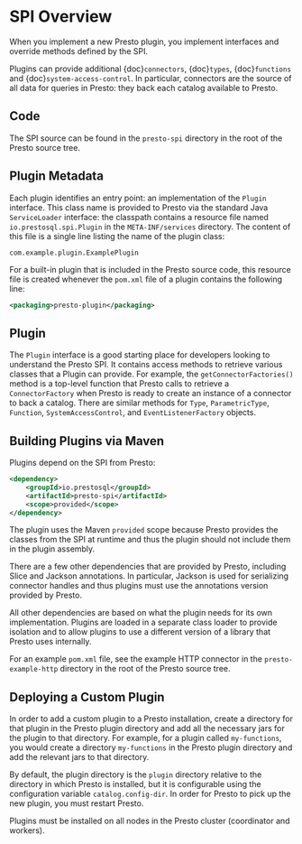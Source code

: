 # SPI Overview

When you implement a new Presto plugin, you implement interfaces and
override methods defined by the SPI.

Plugins can provide additional {doc}`connectors`, {doc}`types`,
{doc}`functions` and {doc}`system-access-control`.
In particular, connectors are the source of all data for queries in
Presto: they back each catalog available to Presto.

## Code

The SPI source can be found in the `presto-spi` directory in the
root of the Presto source tree.

## Plugin Metadata

Each plugin identifies an entry point: an implementation of the
`Plugin` interface. This class name is provided to Presto via
the standard Java `ServiceLoader` interface: the classpath contains
a resource file named `io.prestosql.spi.Plugin` in the
`META-INF/services` directory. The content of this file is a
single line listing the name of the plugin class:

```none
com.example.plugin.ExamplePlugin
```

For a built-in plugin that is included in the Presto source code,
this resource file is created whenever the `pom.xml` file of a plugin
contains the following line:

```xml
<packaging>presto-plugin</packaging>
```

## Plugin

The `Plugin` interface is a good starting place for developers looking
to understand the Presto SPI. It contains access methods to retrieve
various classes that a Plugin can provide. For example, the `getConnectorFactories()`
method is a top-level function that Presto calls to retrieve a `ConnectorFactory` when Presto
is ready to create an instance of a connector to back a catalog. There are similar
methods for `Type`, `ParametricType`, `Function`, `SystemAccessControl`, and
`EventListenerFactory` objects.

## Building Plugins via Maven

Plugins depend on the SPI from Presto:

```xml
<dependency>
    <groupId>io.prestosql</groupId>
    <artifactId>presto-spi</artifactId>
    <scope>provided</scope>
</dependency>
```

The plugin uses the Maven `provided` scope because Presto provides
the classes from the SPI at runtime and thus the plugin should not
include them in the plugin assembly.

There are a few other dependencies that are provided by Presto,
including Slice and Jackson annotations. In particular, Jackson is
used for serializing connector handles and thus plugins must use the
annotations version provided by Presto.

All other dependencies are based on what the plugin needs for its
own implementation. Plugins are loaded in a separate class loader
to provide isolation and to allow plugins to use a different version
of a library that Presto uses internally.

For an example `pom.xml` file, see the example HTTP connector in the
`presto-example-http` directory in the root of the Presto source tree.

## Deploying a Custom Plugin

In order to add a custom plugin to a Presto installation, create a directory
for that plugin in the Presto plugin directory and add all the necessary jars
for the plugin to that directory. For example, for a plugin called
`my-functions`, you would create a directory `my-functions` in the Presto
plugin directory and add the relevant jars to that directory.

By default, the plugin directory is the `plugin` directory relative to the
directory in which Presto is installed, but it is configurable using the
configuration variable `catalog.config-dir`. In order for Presto to pick up
the new plugin, you must restart Presto.

Plugins must be installed on all nodes in the Presto cluster (coordinator and workers).
